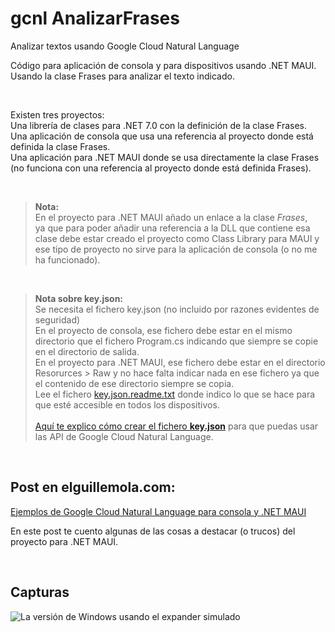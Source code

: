 # gcnl AnalizarFrases

Analizar textos usando Google Cloud Natural Language

Código para aplicación de consola y para dispositivos usando .NET MAUI. <br>
Usando la clase Frases para analizar el texto indicado.<br>

<br>

Existen tres proyectos:<br>
Una librería de clases para .NET 7.0 con la definición de la clase Frases.<br>
Una aplicación de consola que usa una referencia al proyecto donde está definida la clase Frases.<br>
Una aplicación para .NET MAUI donde se usa directamente la clase Frases (no funciona con una referencia al proyecto donde está definida Frases).

<br>

> **Nota:** <br>
> En el proyecto para .NET MAUI añado un enlace a la clase _Frases_,<br>
> ya que para poder añadir una referencia a la DLL que contiene esa clase debe estar creado el proyecto como Class Library para MAUI
> y ese tipo de proyecto no sirve para la aplicación de consola (o no me ha funcionado).

<br>

> **Nota sobre key.json:** <br>
> Se necesita el fichero key.json (no incluido por razones evidentes de seguridad)<br>
> En el proyecto de consola, ese fichero debe estar en el mismo directorio que el fichero Program.cs indicando que siempre se copie en el directorio de salida.<br>
> En el proyecto para .NET MAUI, ese fichero debe estar en el directorio Resorurces > Raw y no hace falta indicar nada en ese fichero ya que el contenido de ese directorio siempre se copia.<br>
> Lee el fichero [key.json.readme.txt](https://github.com/elGuille-info/gcnl_AnalizarFrases/blob/master/gcnl%20AnalizarFrases%20MAUI/Resources/Raw/key.json.readme.txt) donde indico lo que se hace para que esté accesible en todos los dispositivos.<br>
> <br>
> [Aquí te explico cómo crear el fichero **key.json**](https://github.com/elGuille-info/CloudNaturalLanguage) para que puedas usar las API de Google Cloud Natural Language.<br>

<br>

## Post en elguillemola.com:

[Ejemplos de Google Cloud Natural Language para consola y .NET MAUI](https://www.elguillemola.com/ejemplos-de-google-cloud-natural-language-para-consola-y-net-maui/)

En este post te cuento algunas de las cosas a destacar (o trucos) del proyecto para .NET MAUI.

<br>

## Capturas

![La versión de Windows usando el expander simulado](https://www.elguillemola.com/img/img2023/analizarFrases_windows_expander.png)

<br>
